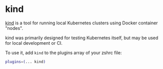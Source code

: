 # kind

[kind](https://kind.sigs.k8s.io/) is a tool for running local Kubernetes clusters using Docker container "nodes". 

kind was primarily designed for testing Kubernetes itself, but may be used for local development or CI.

To use it, add `kind` to the plugins array of your zshrc file:

```bash
plugins=(... kind)
```


